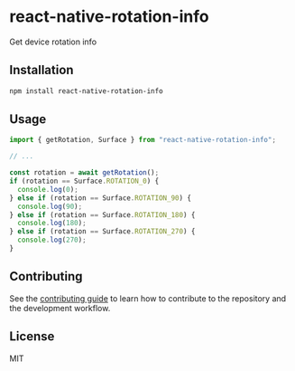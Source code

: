 # react-native-rotation-info

Get device rotation info

## Installation

```sh
npm install react-native-rotation-info
```

## Usage

```js
import { getRotation, Surface } from "react-native-rotation-info";

// ...

const rotation = await getRotation();
if (rotation == Surface.ROTATION_0) {
  console.log(0);
} else if (rotation == Surface.ROTATION_90) {
  console.log(90);
} else if (rotation == Surface.ROTATION_180) {
  console.log(180);
} else if (rotation == Surface.ROTATION_270) {
  console.log(270);
}
```

## Contributing

See the [contributing guide](CONTRIBUTING.md) to learn how to contribute to the repository and the development workflow.

## License

MIT
